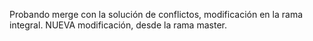 Probando merge con la solución de conflictos, modificación en la rama integral.
NUEVA modificación, desde la rama master.

